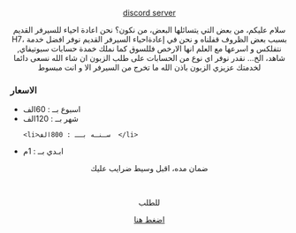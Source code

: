 <html>
<Head>

  <title>H7</title>
</Head>
<body>

<style>
  body{
background-image: url("_9df5e3be-0473-4c33-828c-d52cd33e8cf8.jpg
");
  background-size: cover;
    background-position: center;
    color: white;
  }
</style>

<a href='https://discord.gg/7DQKBaDdvs'><p style='text-align:center'> discord server </p> </a>


<P STYLE='text-align:center'>سلام عليكم، من بعض التي  يتسائلها البعض، من نكون؟
نحن اعادة احياء للسيرفر القديم H7، بسبب بعض الظروف قفلناه و نحن في إعادةاحياء السيرفر القديم
نوفر افضل خدمة نتفلكس و اسرعها مع العلم انها الارخص فللسوق
كما نملك خمدة حسابات سبوتيفاي, شاهد، الخ...
نقدر نوفر اي نوع من الحسابات على طلب الزبون ان شاء الله
نسعى دائما لخدمتك عزيزي الزبون
باذن الله ما تخرج من السيرفر الا و انت مبسوط

</p>
<h3>الاسعار</h3>
<ul>
  <li>اسبوع بــ : 60الف  </li>
  <li>شهر بــ : 120الف  </li>

    <li>سـنـه بــ : 800الف  </li>
  <li>ابـدي بــ : 1م </li>
</ul>
<p  style='text-align:center'>ضمان مده، اقبل وسيط ضرايب عليك </p><br>

<p style='text-align:center'> للطلب </p> <a href='https://discord.com/channels/1185156857694789652/1185577415334957056'><p style='text-align:center'>اضغط  هنا</p> </a>



  





  
</body>




  
</html>
